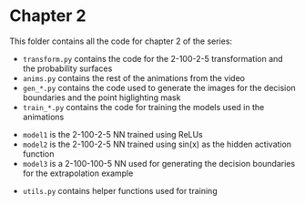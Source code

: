 # Chapter 2

This folder contains all the code for chapter 2 of the series:

* `transform.py` contains the code for the 2-100-2-5 transformation and the probability surfaces
* `anims.py` contains the rest of the animations from the video
* `gen_*.py` contains the code used to generate the images for the decision boundaries and the point higlighting mask
* `train_*.py` contains the code for training the models used in the animations
 - `model1` is the 2-100-2-5 NN trained using ReLUs
 - `model2` is the 2-100-2-5 NN trained using sin(x) as the hidden activation function
 - `model3` is a 2-100-100-5 NN used for generating the decision boundaries for the extrapolation example
* `utils.py` contains helper functions used for training
